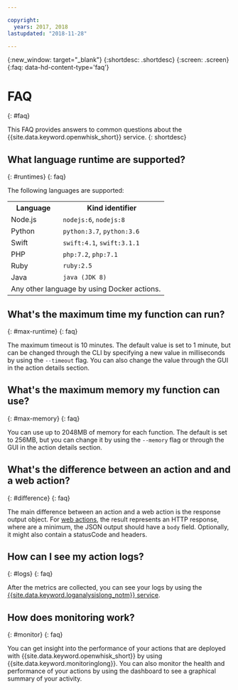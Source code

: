 ```yaml
---

copyright:
  years: 2017, 2018
lastupdated: "2018-11-28"

---
```


{:new_window: target="_blank"}
{:shortdesc: .shortdesc}
{:screen: .screen}
{:faq: data-hd-content-type='faq'}


# FAQ
{: #faq}

This FAQ provides answers to common questions about the {{site.data.keyword.openwhisk_short}} service.
{: shortdesc}


## What language runtime are supported?
{: #runtimes}
{: faq}

The following languages are supported:

<table>
  <tr>
    <th>Language</th>
    <th>Kind identifier</th>
  </tr>
  <tr>
    <td>Node.js</td>
    <td><code>nodejs:6</code>, <code>nodejs:8</code></td>
  </tr>
  <tr>
    <td>Python</td>
    <td><code>python:3.7</code>, <code>python:3.6</code></td>
  </tr>
  <tr>
    <td>Swift</td>
    <td><code>swift:4.1</code>, <code>swift:3.1.1</code></td>
  </tr>
  <tr>
    <td>PHP</td>
    <td><code>php:7.2</code>, <code>php:7.1</code></td>
  </tr>
  <tr>
    <td>Ruby</td>
    <td><code>ruby:2.5</code></td>
  </tr>
  <tr>
    <td>Java</td>
    <td><code>java (JDK 8)</code></td>
  </tr>
  <tr>
    <td colspan="2">Any other language by using Docker actions.</td>
  </tr>
</table>


## What's the maximum time my function can run?
{: #max-runtime}
{: faq}

The maximum timeout is 10 minutes. The default value is set to 1 minute, but can be changed through the CLI by specifying a new value in milliseconds by using the `--timeout` flag. You can also change the value through the GUI in the action details section.


## What's the maximum memory my function can use?
{: #max-memory}
{: faq}

You can use up to 2048MB of memory for each function. The default is set to 256MB, but you can change it by using the `--memory` flag or through the GUI in the action details section.

## What's the difference between an action and and a web action?
{: #difference}
{: faq}

The main difference between an action and a web action is the response output object. For [web actions](openwhisk_webactions.html), the result represents an HTTP response, where are a minimum, the JSON output should have a `body` field. Optionally, it might also contain a statusCode and headers.

## How can I see my action logs?
{: #logs}
{: faq}

After the metrics are collected, you can see your logs by using the [{{site.data.keyword.loganalysislong_notm}} service](openwhisk_logs.html#view-logs).


## How does monitoring work?
{: #monitor}
{: faq}

You can get insight into the performance of your actions that are deployed with {{site.data.keyword.openwhisk_short}} by using {{site.data.keyword.monitoringlong}}. You can also monitor the health and performance of your actions by using the dashboard to see a graphical summary of your activity.




